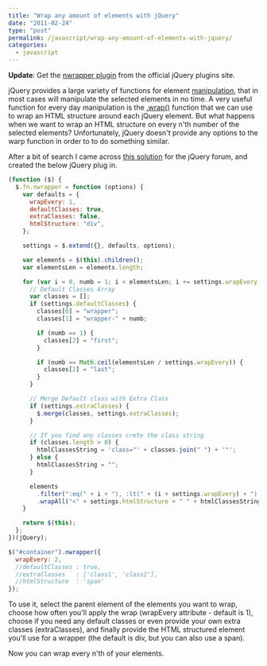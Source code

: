 ```yaml
---
title: "Wrap any amount of elements with jQuery"
date: "2011-02-24"
type: "post"
permalink: /javascript/wrap-any-amount-of-elements-with-jquery/
categories:
  - javascript
---
```


**Update**: Get the [nwrapper plugin](http://plugins.jquery.com/nwrapper/) from the official jQuery plugins site.

jQuery provides a large variety of functions for element [manipulation](http://api.jquery.com/category/manipulation/ "jQuery Manipulation methonds"), that in most cases will manipulate the selected elements in no time. A very useful function for every day manipulation is the [.wrap()](http://api.jquery.com/wrap/ ".wrap() function") function that we can use to wrap an HTML structure around each jQuery element. But what happens when we want to wrap an HTML structure on every n'th number of the selected elements? Unfortunately, jQuery doesn't provide any options to the warp function in order to to do something similar.

After a bit of search I came across [this solution](http://forum.jquery.com/topic/how-to-automatically-group-wrap-n-elements-with-a-div "How to automatically group/wrap n elements with a div?") for the jQuery forum, and created the below jQuery plug in.

```js
(function ($) {
  $.fn.nwrapper = function (options) {
    var defaults = {
      wrapEvery: 1,
      defaultClasses: true,
      extraClasses: false,
      htmlStructure: "div",
    };

    settings = $.extend({}, defaults, options);

    var elements = $(this).children();
    var elementsLen = elements.length;

    for (var i = 0, numb = 1; i < elementsLen; i += settings.wrapEvery, numb++) {
      // Default Classes Array
      var classes = [];
      if (settings.defaultClasses) {
        classes[0] = "wrapper";
        classes[1] = "wrapper-" + numb;

        if (numb == 1) {
          classes[2] = "first";
        }

        if (numb == Math.ceil(elementsLen / settings.wrapEvery)) {
          classes[2] = "last";
        }
      }

      // Merge Default class with Extra Class
      if (settings.extraClasses) {
        $.merge(classes, settings.extraClasses);
      }

      // If you find any classes crete the class string
      if (classes.length > 0) {
        htmlClassesString = 'class="' + classes.join(" ") + '"';
      } else {
        htmlClassesString = "";
      }

      elements
        .filter(":eq(" + i + "), :lt(" + (i + settings.wrapEvery) + "):gt(" + i + ")")
        .wrapAll("<" + settings.htmlStructure + " " + htmlClassesString + " />");
    }

    return $(this);
  };
})(jQuery);

$("#container").nwrapper({
  wrapEvery: 2,
  //defaultClasses : true,
  //extraClasses   : ['class1', 'class2'],
  //htmlStructure  : 'span'
});
```

To use it, select the parent element of the elements you want to wrap, choose how often you'll apply the wrap (wrapEvery attribute - default is 1), choose if you need any default classes or even provide your own extra classes (extraClasses), and finally provide the HTML structured element you'll use for a wrapper (the default is div, but you can also use a span).

Now you can wrap every n'th of your elements.
